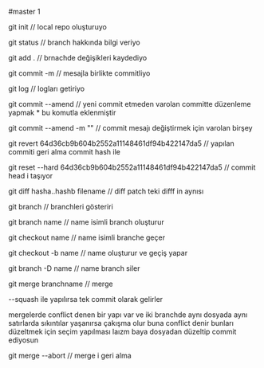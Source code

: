 #master 1

git init // local repo oluşturuyo

git status // branch hakkında bilgi veriyo

git add . // brnachde değişikleri kaydediyo

git commit -m // mesajla birlikte commitliyo

git log // logları getiriyo

git commit --amend // yeni commit etmeden varolan committe düzenleme yapmak \* bu komutla eklenmiştir

git commit --amend -m "" // commit mesajı değiştirmek için varolan birşey

git revert 64d36cb9b604b2552a11148461df94b422147da5 // yapılan commiti geri alma commit hash ile

git reset --hard 64d36cb9b604b2552a11148461df94b422147da5 // commit head i taşıyor

git diff hasha..hashb filename // diff patch teki difff in aynısı

git branch // branchleri gösteriri

git branch name // name isimli branch oluşturur

git checkout name // name isimli branche geçer

git checkout -b name // name oluşturur ve geçiş yapar

git branch -D name // name branch siler

git merge branchname // merge

--squash ile yapılırsa tek commit olarak gelirler

mergelerde conflict denen bir yapı var ve iki branchde aynı dosyada aynı satırlarda sıkıntılar yaşanırsa çakışma olur buna conflict denir
bunları düzeltmek için seçim yapılması laızm
 baya dosyadan düzeltip commit ediyosun 
 
 git merge --abort // merge i geri alma 